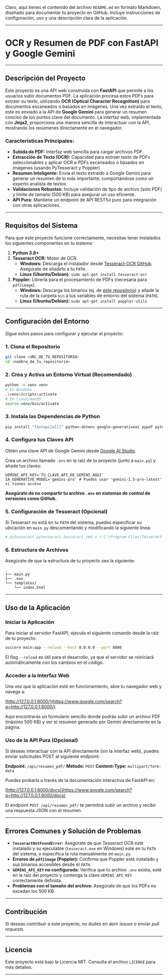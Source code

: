 Claro, aquí tienes el contenido del archivo `README.md` en formato Markdown, diseñado para documentar tu proyecto en GitHub. Incluye instrucciones de configuración, uso y una descripción clara de la aplicación.

-----

# OCR y Resumen de PDF con FastAPI y Google Gemini

-----

## Descripción del Proyecto

Este proyecto es una API web construida con **FastAPI** que permite a los usuarios subir documentos PDF. La aplicación procesa estos PDFs para extraer su texto, utilizando **OCR (Optical Character Recognition)** para documentos escaneados o basados en imágenes. Una vez extraído el texto, este es enviado a la API de **Google Gemini** para generar un resumen conciso de los puntos clave del documento. La interfaz web, implementada con **Jinja2**, proporciona una manera sencilla de interactuar con la API, mostrando los resúmenes directamente en el navegador.

### Características Principales:

  * **Subida de PDF:** Interfaz web sencilla para cargar archivos PDF.
  * **Extracción de Texto (OCR):** Capacidad para extraer texto de PDFs seleccionables y aplicar OCR a PDFs escaneados o basados en imágenes (usando PyTesseract y Poppler).
  * **Resumen Inteligente:** Envía el texto extraído a Google Gemini para generar un resumen de lo más importante, comportándose como un experto analista de textos.
  * **Validaciones Robustas:** Incluye validación de tipo de archivo (solo PDF) y límite de tamaño (500 KB) para asegurar un uso eficiente.
  * **API Pura:** Mantiene un endpoint de API RESTful puro para integración con otras aplicaciones.

-----

## Requisitos del Sistema

Para que este proyecto funcione correctamente, necesitas tener instalados los siguientes componentes en tu sistema:

1.  **Python 3.8+**
2.  **Tesseract OCR:** Motor de OCR.
      * **Windows:** Descarga el instalador desde [Tesseract-OCR GitHub](https://tesseract-ocr.github.io/tessdoc/Installation.html). Asegúrate de añadirlo a tu `PATH`.
      * **Linux (Ubuntu/Debian):** `sudo apt-get install tesseract-ocr`
3.  **Poppler:** Librería para el procesamiento de PDFs (necesaria para `pdf2image`).
      * **Windows:** Descarga los binarios (ej. de [este repositorio](https://github.com/oschwartz10612/poppler-windows/releases)) y añade la ruta de la carpeta `bin` a tus variables de entorno del sistema (`PATH`).
      * **Linux (Ubuntu/Debian):** `sudo apt-get install poppler-utils`

-----

## Configuración del Entorno

Sigue estos pasos para configurar y ejecutar el proyecto:

### 1\. Clona el Repositorio

```bash
git clone <URL_DE_TU_REPOSITORIO>
cd <nombre_de_tu_repositorio>
```

### 2\. Crea y Activa un Entorno Virtual (Recomendado)

```bash
python -m venv venv
# En Windows
.\venv\Scripts\activate
# En Linux/macOS
source venv/bin/activate
```

### 3\. Instala las Dependencias de Python

```bash
pip install "fastapi[all]" python-dotenv google-generativeai pypdf pytesseract "pdf2image" jinja2
```

### 4\. Configura tus Claves API

Obtén una clave API de Google Gemini desde [Google AI Studio](https://aistudio.google.com/app/apikey).

Crea un archivo llamado `.env` en la raíz de tu proyecto (junto a `main.py`) y añade tus claves:

```env
GEMINI_API_KEY='TU_CLAVE_API_DE_GEMINI_AQUI'
IA_GENERATIVE_MODEL='gemini-pro' # Puedes usar 'gemini-1.5-pro-latest' si tienes acceso
```

**Asegúrate de no compartir tu archivo `.env` en sistemas de control de versiones como GitHub.**

### 5\. Configuración de Tesseract (Opcional)

Si Tesseract no está en tu `PATH` del sistema, puedes especificar su ubicación en `main.py` descomentando y modificando la siguiente línea:

```python
# pytesseract.pytesseract.tesseract_cmd = r'C:\Program Files\Tesseract-OCR\tesseract.exe' # Ejemplo para Windows
```

### 6\. Estructura de Archivos

Asegúrate de que la estructura de tu proyecto sea la siguiente:

```
.
├── main.py
├── .env
└── templates/
    └── index.html
```

-----

## Uso de la Aplicación

### Iniciar la Aplicación

Para iniciar el servidor FastAPI, ejecuta el siguiente comando desde la raíz de tu proyecto:

```bash
uvicorn main:app --reload --host 0.0.0.0 --port 8000
```

El flag `--reload` es útil para el desarrollo, ya que el servidor se reiniciará automáticamente con los cambios en el código.

### Acceder a la Interfaz Web

Una vez que la aplicación esté en funcionamiento, abre tu navegador web y navega a:

[http://127.0.0.1:8000/](https://www.google.com/search?q=http://127.0.0.1:8000/)

Aquí encontrarás un formulario sencillo donde podrás subir un archivo PDF (máximo 500 KB) y ver el resumen generado por Gemini directamente en la página.

### Uso de la API Pura (Opcional)

Si deseas interactuar con la API directamente (sin la interfaz web), puedes enviar solicitudes POST al siguiente endpoint:

**Endpoint:** `/api/resumen_pdf/`
**Método:** `POST`
**Content-Type:** `multipart/form-data`

Puedes probarla a través de la documentación interactiva de FastAPI en:

[http://127.0.0.1:8000/docs](https://www.google.com/search?q=http://127.0.0.1:8000/docs)

El endpoint `POST /api/resumen_pdf/` te permitirá subir un archivo y recibir una respuesta JSON con el resumen.

-----

## Errores Comunes y Solución de Problemas

  * **`TesseractNotFoundError`:** Asegúrate de que Tesseract OCR esté instalado y su ejecutable (`tesseract.exe` en Windows) esté en tu `PATH` del sistema, o especifica la ruta manualmente en `main.py`.
  * **Errores de `pdf2image` (Poppler):** Confirma que Poppler esté instalado y sus binarios accesibles desde el `PATH`.
  * **`GEMINI_API_KEY` no configurada:** Verifica que tu archivo `.env` exista, esté en la raíz del proyecto y contenga la clave `GEMINI_API_KEY` correctamente definida.
  * **Problemas con el tamaño del archivo:** Asegúrate de que los PDFs no excedan los 500 KB.

-----

## Contribución

Si deseas contribuir a este proyecto, no dudes en abrir *issues* o enviar *pull requests*.

-----

## Licencia

Este proyecto está bajo la Licencia MIT. Consulta el archivo `LICENSE` para más detalles.

-----